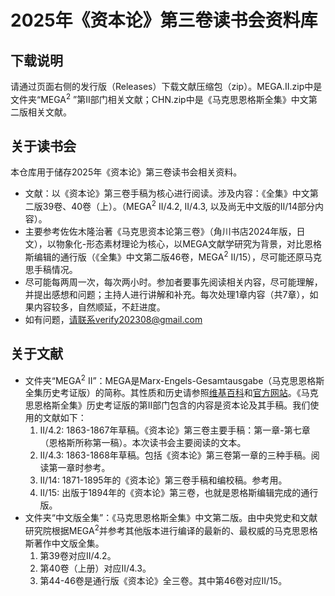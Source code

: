 # 2025年《资本论》第三卷读书会资料库
## 下载说明
请通过页面右侧的发行版（Releases）下载文献压缩包（zip）。MEGA.II.zip中是文件夹“MEGA<sup>2</sup> ”第II部门相关文献；CHN.zip中是《马克思恩格斯全集》中文第二版相关文献。

## 关于读书会
本仓库用于储存2025年《资本论》第三卷读书会相关资料。
- 文献：以《资本论》第三卷手稿为核心进行阅读。涉及内容：《全集》中文第二版39卷、40卷（上）。（MEGA<sup>2</sup>  II/4.2, II/4.3, 以及尚无中文版的II/14部分内容）。
- 主要参考佐佐木隆治著《马克思资本论第三卷》（角川书店2024年版，日文），以物象化-形态素材理论为核心，以MEGA文献学研究为背景，对比恩格斯编辑的通行版（《全集》中文第二版46卷，MEGA<sup>2</sup>  II/15），尽可能还原马克思手稿情况。
- 尽可能每两周一次，每次两小时。参加者要事先阅读相关内容，尽可能理解，并提出感想和问题；主持人进行讲解和补充。每次处理1章内容（共7章），如果内容较多，自然顺延，不赶进度。
- 如有问题，请联系verify202308@gmail.com
## 关于文献
- 文件夹“MEGA<sup>2</sup>  II”：MEGA是Marx-Engels-Gesamtausgabe（马克思恩格斯全集历史考证版）的简称。其性质和历史请参照[维基百科](https://zh.wikipedia.org/wiki/%E9%A9%AC%E5%85%8B%E6%80%9D%E6%81%A9%E6%A0%BC%E6%96%AF%E5%85%A8%E9%9B%86%E5%8E%86%E5%8F%B2%E8%80%83%E8%AF%81%E7%89%88)和[官方网站](https://megadigital.bbaw.de/)。《马克思恩格斯全集》历史考证版的第II部门包含的内容是资本论及其手稿。我们使用的文献如下：
    1. II/4.2: 1863-1867年草稿。《资本论》第三卷主要手稿：第一章-第七章（恩格斯所称第一稿）。本次读书会主要阅读的文本。
    2. II/4.3: 1863-1868年草稿。包括《资本论》第三卷第一章的三种手稿。阅读第一章时参考。
    3. II/14: 1871-1895年的《资本论》第三卷手稿和编校稿。参考用。
    4. II/15: 出版于1894年的《资本论》第三卷，也就是恩格斯编辑完成的通行版。
- 文件夹“中文版全集”：《马克思恩格斯全集》中文第二版。由中央党史和文献研究院根据MEGA<sup>2</sup>并参考其他版本进行编译的最新的、最权威的马克思恩格斯著作中文版全集。
    1. 第39卷对应II/4.2。
    2. 第40卷（上册）对应II/4.3。
    3. 第44-46卷是通行版《资本论》全三卷。其中第46卷对应II/15。
